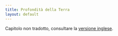 ```yaml
---
title: Profondità della Terra
layout: default
---
```

Capitolo non tradotto, consultare la [versione inglese](https://book.dwgazetteer.com/monsters_depths.html).

